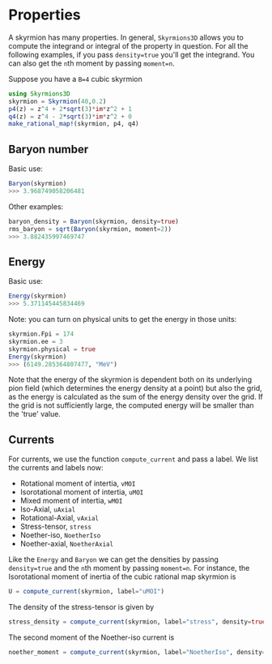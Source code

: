 # Properties

A skyrmion has many properties. In general, `Skyrmions3D` allows you to compute the integrand or integral of the property in question. For all the following examples, if you pass `density=true` you'll get the integrand. You can also get the `n`th moment by passing `moment=n`.

Suppose you have a ``B=4`` cubic skyrmion

```julia
using Skyrmions3D
skyrmion = Skyrmion(40,0.2)
p4(z) = z^4 + 2*sqrt(3)*im*z^2 + 1
q4(z) = z^4 - 2*sqrt(3)*im*z^2 + 0
make_rational_map!(skyrmion, p4, q4)
```

## Baryon number

Basic use:

```julia
Baryon(skyrmion)
>>> 3.968749058206481
```

Other examples:

```julia
baryon_density = Baryon(skyrmion, density=true)
rms_baryon = sqrt(Baryon(skyrmion, moment=2))
>>> 3.882435997469747
```

## Energy

Basic use:

```julia
Energy(skyrmion)
>>> 5.371145445834469
```

Note: you can turn on physical units to get the energy in those units:

```julia
skyrmion.Fpi = 174
skyrmion.ee = 3
skyrmion.physical = true
Energy(skyrmion)
>>> (6149.285364807477, "MeV")
```

Note that the energy of the skyrmion is dependent both on its underlying pion field (which determines the energy density at a point) but also the grid, as the energy is calculated as the sum of the energy density over the grid. If the grid is not sufficiently large, the computed energy will be smaller than the 'true' value. 

## Currents

For currents, we use the function `compute_current` and pass a label. We list the currents and labels now:

- Rotational moment of intertia, `vMOI`
- Isorotational moment of intertia, `uMOI`
- Mixed moment of intertia, `wMOI`
- Iso-Axial, `uAxial`
- Rotational-Axial, `vAxial`
- Stress-tensor, `stress`
- Noether-iso, `NoetherIso`
- Noether-axial, `NoetherAxial`

Like the `Energy` and `Baryon` we can get the densities by passing `density=true` and the `n`th moment by passing `moment=n`. For instance, the Isorotational moment of inertia of the cubic rational map skyrmion is

```julia
U = compute_current(skyrmion, label="uMOI")
```

The density of the stress-tensor is given by

```julia
stress_density = compute_current(skyrmion, label="stress", density=true)
```

The second moment of the Noether-iso current is

```julia
noether_moment = compute_current(skyrmion, label="NoetherIso", density=false, moment=2)
```
